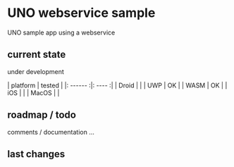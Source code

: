# UNO webservice sample
UNO sample app using a webservice 

## current state
under development

| platform | tested |
|: ------ :|: ---- :|
| Droid    |        |
| UWP      |   OK   |
| WASM     |   OK   |
| iOS      |        |
| MacOS    |        |

## roadmap / todo
comments / documentation
...

## last changes

